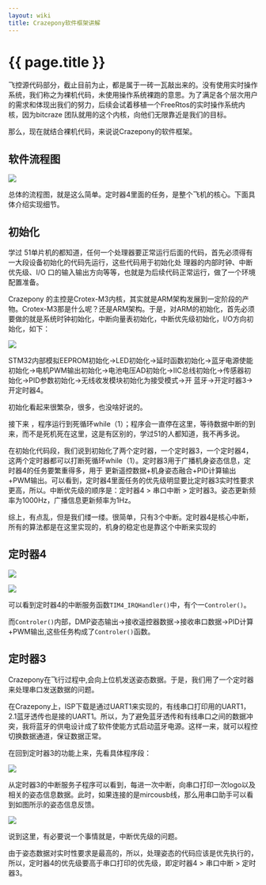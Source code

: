 ```yaml
---
layout: wiki
title: Crazepony软件框架讲解
---
```


# {{ page.title }}

飞控源代码部分，截止目前为止，都是属于一砖一瓦敲出来的。没有使用实时操作系统，我们称之为裸机代码，未使用操作系统裸跑的意思。为了满足各个层次用户的需求和体现出我们的努力，后续会试着移植一个FreeRtos的实时操作系统内核，因为bitcraze 团队就用的这个内核，向他们无限靠近是我们的目标。

那么，现在就结合裸机代码，来说说Crazepony的软件框架。

## 软件流程图

![](/assets/img/software-1.png)

总体的流程图，就是这么简单。定时器4里面的任务，是整个飞机的核心。下面具体介绍实现细节。

## 初始化

学过 51单片机的都知道，任何一个处理器要正常运行后面的代码，首先必须得有一大段设备初始化的代码先运行，这些代码用于初始化处  理器的内部时钟、中断优先级、I/O 口的输入输出方向等等，也就是为后续代码正常运行，做了一个环境配置准备。

Crazepony 的主控是Crotex-M3内核，其实就是ARM架构发展到一定阶段的产物。Crotex-M3那是什么呢？还是ARM架构。于是，对ARM的初始化，首先必须要做的就是系统时钟初始化，中断向量表初始化，中断优先级初始化，I/O方向初始化，如下：

![](/assets/img/software-2.png)

STM32内部模拟EEPROM初始化→LED初始化→延时函数初始化→蓝牙电源使能初始化→电机PWM输出初始化→电池电压AD初始化→IIC总线初始化→传感器初始化→PID参数初始化→无线收发模块初始化为接受模式→开 蓝牙→开定时器3→开定时器4。

初始化看起来很繁杂，很多，也没啥好说的。

接下来 ，程序运行到死循环while（1）；程序会一直停在这里，等待数据中断的到来，而不是死机死在这里，这是有区别的，学过51的人都知道，我不再多说。



在初始化代码段，我们说到初始化了两个定时器，一个定时器3，一个定时器4，这两个定时器都可以打断死循环while（1）。定时器3用于广播机身姿态信息，定时器4的任务要繁重得多，用于 更新遥控数据+机身姿态融合+PID计算输出+PWM输出。可以看到，定时器4里面任务的优先级明显要比定时器3实时性要求更高，所以。中断优先级的顺序是：定时器4 > 串口中断 > 定时器3。姿态更新频率为1000Hz，广播信息更新频率为1Hz。

综上，有点乱，但是我们缕一缕。很简单，只有3个中断。定时器4是核心中断，所有的算法都是在这里实现的，机身的稳定也是靠这个中断来实现的

## 定时器4

![](/assets/img/software-3.png)

![](/assets/img/software-4.png)

可以看到定时器4的中断服务函数`TIM4_IRQHandler()`中，有个一`Controler()`。

而`Controler()`内部，DMP姿态输出→接收遥控器数据→接收串口数据→PID计算+PWM输出,这些任务构成了`Controler()`函数。

## 定时器3
Crazepony在飞行过程中,会向上位机发送姿态数据。于是，我们用了一个定时器来处理串口发送数据的问题。

在Crazepony上，ISP下载是通过UART1来实现的，有线串口打印用的UART1，2.1蓝牙透传也是接的UART1。所以，为了避免蓝牙透传和有线串口之间的数据冲突，我将蓝牙的供电设计成了软件使能方式启动蓝牙电源。这样一来，就可以程控切换数据通道，保证数据正常。

在回到定时器3的功能上来，先看具体程序段：

![](/assets/img/software-5.png)

从定时器3的中断服务子程序可以看到，每进一次中断，向串口打印一次logo以及相关的姿态信息数据。此时，如果连接的是mircousb线，那么用串口助手可以看到如图所示的姿态信息反馈。


![](/assets/img/software-6.png)

说到这里，有必要说一个事情就是，中断优先级的问题。

由于姿态数据对实时性要求是最高的，所以，处理姿态的代码应该是优先执行的，所以，定时器4的优先级要高于串口打印的优先级，即定时器4 > 串口中断 > 定时器3。



